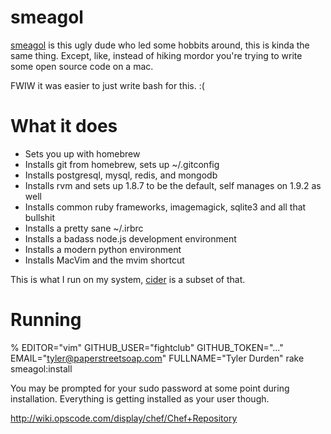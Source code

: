 smeagol
=======

[smeagol][smeagol] is this ugly dude who led some hobbits around, this is kinda the same thing.
Except, like, instead of hiking mordor you're trying to write some open source code on a mac.

FWIW it was easier to just write bash for this. :(

What it does
============

* Sets you up with homebrew
* Installs git from homebrew, sets up ~/.gitconfig
* Installs postgresql, mysql, redis, and mongodb
* Installs rvm and sets up 1.8.7 to be the default, self manages on 1.9.2 as well
* Installs common ruby frameworks, imagemagick, sqlite3 and all that bullshit
* Installs a pretty sane ~/.irbrc
* Installs a badass node.js development environment
* Installs a modern python environment
* Installs MacVim and the mvim shortcut

This is what I run on my system, [cider][cider] is a subset of that.

Running
=======

  % EDITOR="vim" GITHUB_USER="fightclub" GITHUB_TOKEN="..." EMAIL="tyler@paperstreetsoap.com" FULLNAME="Tyler Durden" rake smeagol:install

You may be prompted for your sudo password at some point during installation.  Everything is getting installed as your user though.

http://wiki.opscode.com/display/chef/Chef+Repository

[smeagol]: http://en.wikipedia.org/wiki/Gollum
[cider]: http://ciderapp.org

